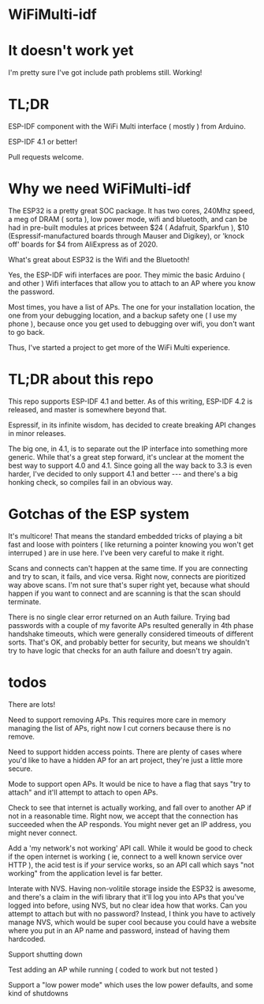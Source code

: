 # WiFiMulti-idf

# It doesn't work yet

I'm pretty sure I've got include path problems still. Working!

# TL;DR

ESP-IDF component with the WiFi Multi interface ( mostly ) from Arduino.

ESP-IDF 4.1 or better!

Pull requests welcome.

# Why we need WiFiMulti-idf

The ESP32 is a pretty great SOC package. It has two
cores, 240Mhz speed, a meg of DRAM ( sorta ), low power mode, wifi and bluetooth, and can be had in pre-built 
modules at prices between $24 ( Adafruit, Sparkfun ), $10 (Espressif-manufactured boards through 
Mauser and Digikey), or 'knock off' boards for $4 from AliExpress as of 2020.

What's great about ESP32 is the Wifi and the Bluetooth!

Yes, the ESP-IDF wifi interfaces are poor. They mimic the basic Arduino ( and other )
Wifi interfaces that allow you to attach to an AP where you know the password.

Most times, you have a list of APs. The one for your installation location, the 
one from your debugging location, and a backup safety one ( I use my phone ),
because once you get used to debugging over wifi, you don't want to go back.

Thus, I've started a project to get more of the WiFi Multi experience.

# TL;DR about this repo

This repo supports ESP-IDF 4.1 and better. As of this writing, ESP-IDF 4.2 is released,
and master is somewhere beyond that.

Espressif, in its infinite wisdom, has decided to create breaking API changes in minor releases.

The big one, in 4.1, is to separate out the IP interface into something more generic.
While that's a great step forward, it's unclear at the moment the best
way to support 4.0 and 4.1. Since going all the way back to 3.3 is even harder,
I've decided to only support 4.1 and better --- and there's a big honking check,
so compiles fail in an obvious way.

# Gotchas of the ESP system

It's multicore! That means the standard embedded tricks of playing a bit
fast and loose with pointers ( like returning a pointer knowing you won't
get interruped ) are in use here. I've been very careful to make it right.

Scans and connects can't happen at the same time. If you are connecting and try
to scan, it fails, and vice versa. Right now, connects are pioritized way above
scans. I'm not sure that's super right yet, because what should happen if you want
to connect and are scanning is that the scan should terminate.

There is no single clear error returned on an Auth failure. Trying bad passwords
with a couple of my favorite APs resulted generally in 4th phase handshake timeouts,
which were generally considered timeouts of different sorts. That's OK, and probably
better for security, but means we shouldn't try to have logic that checks
for an auth failure and doesn't try again.

# todos

There are lots!

Need to support removing APs. This requires more care in memory managing the list
of APs, right now I cut corners because there is no remove.

Need to support hidden access points. There are plenty of cases where you'd like
to have a hidden AP for an art project, they're just a little more secure.

Mode to support open APs. It would be nice to have a flag that says "try to attach"
and it'll attempt to attach to open APs.

Check to see that internet is actually working, and fall over to another AP
if not in a reasonable time. Right now, we accept that the connection has succeeded
when the AP responds. You might never get an IP address, you might never connect.

Add a 'my network's not working' API call. While it would be good to check if the
open internet is working ( ie, connect to a well known service over HTTP ),
the acid test is if _your_ service works, so an API call which says "not working"
from the application level is far better.

Interate with NVS. Having non-volitile storage inside the ESP32 is awesome, and
there's a claim in the wifi library that it'll log you into APs that you've logged
into before, using NVS, but no clear idea how that works. Can you attempt to attach
but with no password? Instead, I think you have to actively manage NVS, which would be
super cool because you could have a website where you put in an AP name and password,
instead of having them hardcoded.

Support shutting down

Test adding an AP while running ( coded to work but not tested )

Support a "low power mode" which uses the low power defaults, and some
kind of shutdowns
